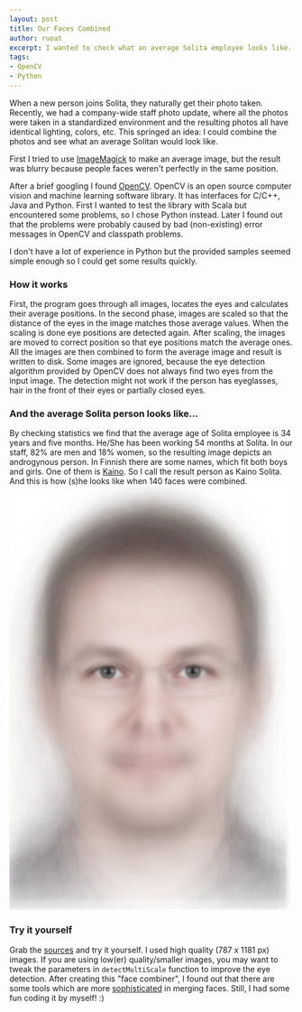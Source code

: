 ```yaml
---
layout: post
title: Our Faces Combined
author: ruoat
excerpt: I wanted to check what an average Solita employee looks like. I had images of all Solita employees' faces, OpenCV-library, Python and some free time.
tags: 
- OpenCV 
- Python
---
```

When a new person joins Solita, they naturally get their photo taken. Recently, we had a company-wide staff photo update, where all the photos were taken in a standardized environment and the resulting photos all have identical lighting, colors, etc. This springed an idea: I could combine the photos and see what an average Solitan would look like.

First I tried to use [ImageMagick](http://www.imagemagick.org) to make an average image, but the result was blurry because people faces weren't perfectly in the same position.

After a brief googling I found [OpenCV](http://opencv.org/). OpenCV is an open source computer vision and machine learning software library. It has interfaces for C/C++, Java and Python. First I wanted to test the library with Scala but encountered some problems, so I chose Python instead. Later I found out that the problems were probably caused by bad (non-existing) error messages in OpenCV and classpath problems.

I don't have a lot of experience in Python but the provided samples seemed simple enough so I could get some results quickly.

### How it works ###
First, the program goes through all images, locates the eyes and calculates their average positions. In the second phase, images are scaled so that the distance of the eyes in the image matches those average values. When the scaling is done eye positions are detected again.
After scaling, the images are moved to correct position so that eye positions match the average ones. All the images are then combined to form the average image and result is written to disk.
Some images are ignored, because the eye detection algorithm provided by OpenCV does not always find two eyes from the input image. The detection might not work if the person has eyeglasses, hair in the front of their eyes or partially closed eyes.

### And the average Solita person looks like... ###
By checking statistics we find that the average age of Solita employee is 34 years and five months. He/She has been working 54 months at Solita. In our staff, 82% are men and 18% women, so the resulting image depicts an androgynous person.
In Finnish there are some names, which fit both boys and girls. One of them is [Kaino](http://fi.wikipedia.org/wiki/Kaino). So I call the  result person as Kaino Solita. And this is how (s)he looks like when 140 faces were combined.
[![kaino_solita](/img/the-average-joe/small/average_solita_140.jpg)](/img/the-average-joe/average_solita_140.jpg)

### Try it yourself ###
Grab the [sources](https://github.com/ruoat/averageface) and try it yourself. I used high quality  (787 x 1181 px) images. If you are using low(er) quality/smaller images, you may want to tweak the parameters in `detectMultiScale` function to improve the eye detection.
After creating this "face combiner", I found out that there are some tools which are more [sophisticated](http://faceresearch.org/demos/average) in merging faces. Still, I had some fun coding it by myself! :)
